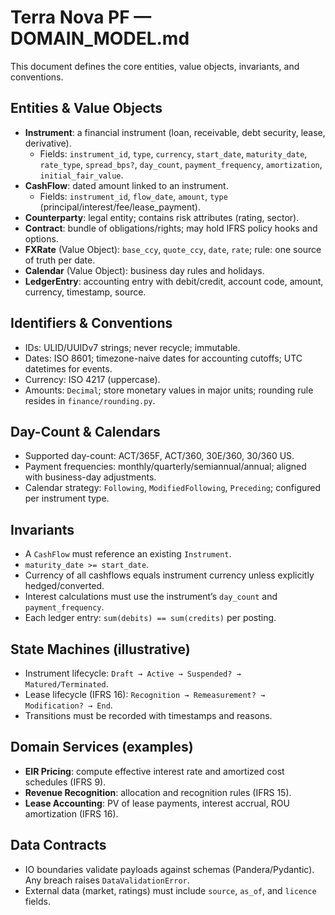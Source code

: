 # Terra Nova PF — DOMAIN_MODEL.md

This document defines the core entities, value objects, invariants, and conventions.

## Entities & Value Objects

- **Instrument**: a financial instrument (loan, receivable, debt security, lease, derivative).
  - Fields: `instrument_id`, `type`, `currency`, `start_date`, `maturity_date`, `rate_type`, `spread_bps?`, `day_count`, `payment_frequency`, `amortization`, `initial_fair_value`.
- **CashFlow**: dated amount linked to an instrument.
  - Fields: `instrument_id`, `flow_date`, `amount`, `type` (principal/interest/fee/lease_payment).
- **Counterparty**: legal entity; contains risk attributes (rating, sector).
- **Contract**: bundle of obligations/rights; may hold IFRS policy hooks and options.
- **FXRate** (Value Object): `base_ccy`, `quote_ccy`, `date`, `rate`; rule: one source of truth per date.
- **Calendar** (Value Object): business day rules and holidays.
- **LedgerEntry**: accounting entry with debit/credit, account code, amount, currency, timestamp, source.

## Identifiers & Conventions
- IDs: ULID/UUIDv7 strings; never recycle; immutable.
- Dates: ISO 8601; timezone-naive dates for accounting cutoffs; UTC datetimes for events.
- Currency: ISO 4217 (uppercase).
- Amounts: `Decimal`; store monetary values in major units; rounding rule resides in `finance/rounding.py`.

## Day-Count & Calendars
- Supported day-count: ACT/365F, ACT/360, 30E/360, 30/360 US.
- Payment frequencies: monthly/quarterly/semiannual/annual; aligned with business-day adjustments.
- Calendar strategy: `Following`, `ModifiedFollowing`, `Preceding`; configured per instrument type.

## Invariants
- A `CashFlow` must reference an existing `Instrument`.
- `maturity_date >= start_date`.
- Currency of all cashflows equals instrument currency unless explicitly hedged/converted.
- Interest calculations must use the instrument’s `day_count` and `payment_frequency`.
- Each ledger entry: `sum(debits) == sum(credits)` per posting.

## State Machines (illustrative)
- Instrument lifecycle: `Draft → Active → Suspended? → Matured/Terminated`.
- Lease lifecycle (IFRS 16): `Recognition → Remeasurement? → Modification? → End`.
- Transitions must be recorded with timestamps and reasons.

## Domain Services (examples)
- **EIR Pricing**: compute effective interest rate and amortized cost schedules (IFRS 9).
- **Revenue Recognition**: allocation and recognition rules (IFRS 15).
- **Lease Accounting**: PV of lease payments, interest accrual, ROU amortization (IFRS 16).

## Data Contracts
- IO boundaries validate payloads against schemas (Pandera/Pydantic). Any breach raises `DataValidationError`.
- External data (market, ratings) must include `source`, `as_of`, and `licence` fields.
